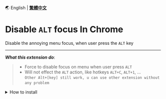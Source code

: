 🌏 English | **[繁體中文](README_CNT.md)**

# Disable `ALT` focus In Chrome

Disable the annoying menu focus, when user press the `ALT` key

---
_**What this extension do**_: 
> - Force to disable focus on menu when user press `ALT`
> - Will not effect the `ALT` action, like hotkeys `ALT+C`, `ALT+1`, ... \
    `Other Alt+[key] still work, u can use other extension without any problem`

<details>
    
<summary>How to install</summary>

### Installation Guide
1. Download the ZIP file from this repository and unzip it
![Guide1](DisableAlt/src/Guide1.jpeg)

2. Open Chrome options Menu > Extension > Manage Extension
![Guide2](DisableAlt/src/Guide2.jpeg)

3. Turn On Developer Mode, then choose Load Unpacked
![Guide3](DisableAlt/src/Guide3.jpeg)

4. Choose and Select the unzipped folder
> **Please make sure the ZIP file already UNZIPPED**

![Guide4](DisableAlt/src/Guide4.jpeg)

6. The extension will active when installed
![Guide5](DisableAlt/src/Guide5.jpeg)

</details>
